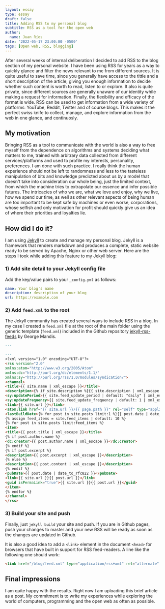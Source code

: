 ```yaml
---
layout: essay
type: essay
draft: false
title: Adding RSS to my personal blog
subtitle: RSS as a tool for the open web
author:
  name: Juan Ríos
date: '2022-05-17 23:00:00 -0500'
tags: [Open web, RSS, blogging]
---
```

After several weeks of internal deliberation I decided to add RSS to the blog section of my personal website. I have been using RSS for years as a way to quickly glance and filter the news relevant to me from different sources. It is quite useful to save time, since you generally have access to the tittle and a short description of the article, giving you enough information to decide whether such content is worth to read, listen to or explore. It also is quite private, since different sources are generally unaware of our identity while making a request for information. Finally, the flexibility and efficacy of the format is wide. RSS can be used to get information from a wide variety of platforms: YouTube, Reddit, Twitter and of course blogs. This makes it the perfect swiss knife to collect, manage, and explore information from the web in one glance, and continuosly. 

## My motivation
Bringing RSS as a tool to communicate with the world is also a way to free myself from the dependence on algorithms and systems deciding what matters to me, trained with arbitrary data collected from different services/platforms and used to profile my interests, personality, preferences. I am done with such practice. I really think the human experience should not be left to randomness and less to the tasteless manipulation of bits and knowledge predicted about us by a model that doesn't take into consideration our whole being, just the limited context, from which the machine tries to extrapolate our essence and infer possible futures. The intricacies of who we are, what we love and enjoy, why we live, how we spend our time, as well as other relevant aspects of being human are too important to be kept safe by machines or even worse, corporations, whose selfish and only motivation for profit should quickly give us an idea of where their priorities and loyalties lie.  

## How did I do it?
I am using [Jekyll](https://jekyllrb.com/) to create and manage my personal blog. Jekyll is a framework that renders markdown and produces a complete, static website ready to be served  by Apache, Nginx or other web server. Here are the steps I took while adding this feature to my Jekyll blog:

### 1) Add site detail to your Jekyll config file
Add the key/value pairs to your `_config.yml` as follows:

```yml
name: Your blog's name
description: description of your blog
url: https://example.com
```

### 2) Add `feed.xml` to the root
The Jekyll community has created several ways to include RSS in a blog. In my case I created  a `feed.xml` file at the root of the main folder using the generic template (`feed.xml`) included in the Github repository [jekyll-rss-feeds](https://github.com/georgemandis/jekyll-rss-feeds) by George Mandis.

```markdown
---

---
<?xml version="1.0" encoding="UTF-8"?>
<rss version="2.0"
xmlns:atom="http://www.w3.org/2005/Atom"
xmlns:dc="http://purl.org/dc/elements/1.1/"
xmlns:sy="http://purl.org/rss/1.0/modules/syndication/">
<channel>
<title>{{ site.name | xml_escape }}</title>
<description>{% if site.description %}{{ site.description | xml_escape }}{% endif %}</description>
<sy:updatePeriod>{{ site.feed_update_period | default: "daily" | xml_escape }}</sy:updatePeriod>
<sy:updateFrequency>{{ site.feed_update_frequency | default: 1 | xml_escape }}</sy:updateFrequency>
<link>{{ site.url }}</link>
<atom:link href="{{ site.url }}/{{ page.path }}" rel="self" type="application/rss+xml" />
<lastBuildDate>{% for post in site.posts limit:1 %}{{ post.date | date_to_rfc822 }}{% endfor %}</lastBuildDate>
{% assign feed_items = site.feed_items | default: 10 %}
{% for post in site.posts limit:feed_items %}
<item>
<title>{{ post.title | xml_escape }}</title>
{% if post.author.name %}
<dc:creator>{{ post.author.name | xml_escape }}</dc:creator>
{% endif %}
{% if post.excerpt %}
<description>{{ post.excerpt | xml_escape }}</description>
{% else %}
<description>{{ post.content | xml_escape }}</description>
{% endif %}
<pubDate>{{ post.date | date_to_rfc822 }}</pubDate>
<link>{{ site.url }}{{ post.url }}</link>
<guid isPermaLink="true">{{ site.url }}{{ post.url }}</guid>
</item>
{% endfor %}
</channel>
</rss>
```

### 3) Build your site and push
Finally, just `jekyll build` your site and push. If you are in Github pages, push your changes to master and your new RSS will be ready as soon as the changes are updated in Github. 

It is also a good idea to add a `<link>` element in the document `<head>` for browsers that have built in support for RSS feed-readers. A line like the following one should work: 

```html
<link href="/blog/feed.xml" type="application/rss+xml" rel="alternate" title="Latest 10 blog posts (atom)" />
```


## Final impressions
I am quite happy with the results. Right now I am uploading this brief article as a post. My commitment is to write my experiences while exploring the world of computers, programming and the open web as often as possible. 
